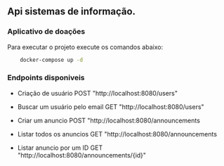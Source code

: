 ## Api sistemas de informação.

### Aplicativo de doações

Para executar o projeto execute os comandos abaixo:

```bash
    docker-compose up -d
```

### Endpoints disponiveis


- Criação de usuário
POST "http://localhost:8080/users"

- Buscar um usuário pelo email
GET "http://localhost:8080/users"


- Criar um anuncio
POST "http://localhost:8080/announcements

- Listar todos os anuncios
GET "http://localhost:8080/announcements

- Listar anuncio por um ID 
GET "http://localhost:8080/announcements/{id}"



